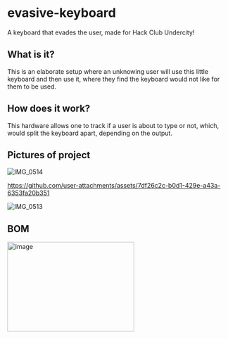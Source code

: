 # evasive-keyboard
A keyboard that evades the user, made for Hack Club Undercity!

## What is it?
This is an elaborate setup where an unknowing user will use this little keyboard and then use it, where they find the keyboard would not like for them to be used.

## How does it work?
This hardware allows one to track if a user is about to type or not, which, would split the keyboard apart, depending on the output. 

## Pictures of project
![IMG_0514](https://github.com/user-attachments/assets/a56feb58-260f-4462-9e8e-ceb6f56e95d7)


https://github.com/user-attachments/assets/7df26c2c-b0d1-429e-a43a-6353fa20b351

![IMG_0513](https://github.com/user-attachments/assets/1c3bdd1f-1c60-4836-88c7-b3f7ae4b4a09)

## BOM
<img width="288" height="204" alt="image" src="https://github.com/user-attachments/assets/88082222-c97f-4b92-9cbf-8bb5e848ff2b" />

